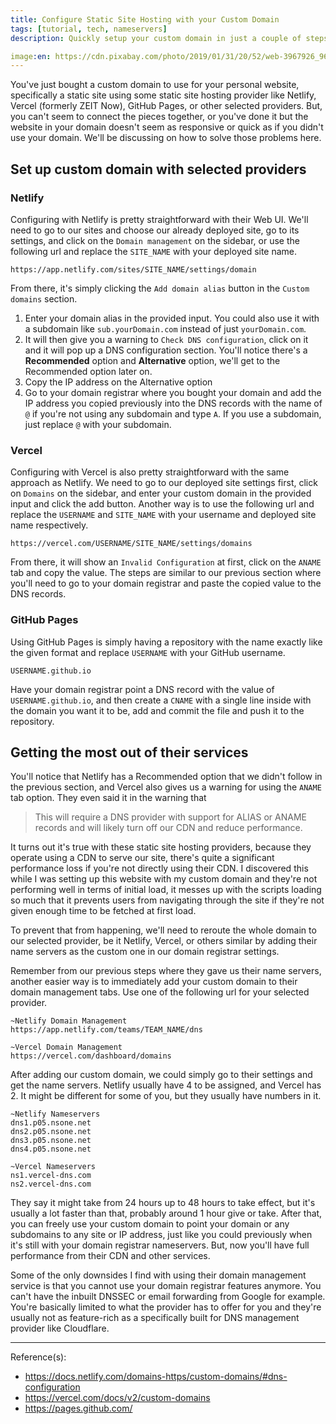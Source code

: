 ```yaml
---
title: Configure Static Site Hosting with your Custom Domain
tags: [tutorial, tech, nameservers]
description: Quickly setup your custom domain in just a couple of steps

image:en: https://cdn.pixabay.com/photo/2019/01/31/20/52/web-3967926_960_720.jpg
---
```


You've just bought a custom domain to use for your personal website, specifically a static site using some static site hosting provider like Netlify, Vercel (formerly ZEIT Now), GitHub Pages, or other selected providers. But, you can't seem to connect the pieces together, or you've done it but the website in your domain doesn't seem as responsive or quick as if you didn't use your domain. We'll be discussing on how to solve those problems here.

## Set up custom domain with selected providers

### Netlify

Configuring with Netlify is pretty straightforward with their Web UI. We'll need to go to our sites and choose our already deployed site, go to its settings, and click on the `Domain management` on the sidebar, or use the following url and replace the `SITE_NAME` with your deployed site name.

```
https://app.netlify.com/sites/SITE_NAME/settings/domain
```

From there, it's simply clicking the `Add domain alias` button in the `Custom domains` section.

1. Enter your domain alias in the provided input. You could also use it with a subdomain like `sub.yourDomain.com` instead of just `yourDomain.com`.
2. It will then give you a warning to `Check DNS configuration`, click on it and it will pop up a DNS configuration section. You'll notice there's a **Recommended** option and **Alternative** option, we'll get to the Recommended option later on.
3. Copy the IP address on the Alternative option
4. Go to your domain registrar where you bought your domain and add the IP address you copied previously into the DNS records with the name of `@` if you're not using any subdomain and type `A`. If you use a subdomain, just replace `@` with your subdomain.

### Vercel

Configuring with Vercel is also pretty straightforward with the same approach as Netlify. We need to go to our deployed site settings first, click on `Domains` on the sidebar, and enter your custom domain in the provided input and click the add button. Another way is to use the following url and replace the `USERNAME` and `SITE_NAME` with your username and deployed site name respectively.

```
https://vercel.com/USERNAME/SITE_NAME/settings/domains
```

From there, it will show an `Invalid Configuration` at first, click on the `ANAME` tab and copy the value. The steps are similar to our previous section where you'll need to go to your domain registrar and paste the copied value to the DNS records.

### GitHub Pages

Using GitHub Pages is simply having a repository with the name exactly like the given format and replace `USERNAME` with your GitHub username.

```
USERNAME.github.io
```

Have your domain registrar point a DNS record with the value of `USERNAME.github.io`, and then create a `CNAME` with a single line inside with the domain you want it to be, add and commit the file and push it to the repository.

## Getting the most out of their services

You'll notice that Netlify has a Recommended option that we didn't follow in the previous section, and Vercel also gives us a warning for using the `ANAME` tab option. They even said it in the warning that

> This will require a DNS provider with support for ALIAS or ANAME records and will likely turn off our CDN and reduce performance.

It turns out it's true with these static site hosting providers, because they operate using a CDN to serve our site, there's quite a significant performance loss if you're not directly using their CDN. I discovered this while I was setting up this website with my custom domain and they're not performing well in terms of initial load, it messes up with the scripts loading so much that it prevents users from navigating through the site if they're not given enough time to be fetched at first load.

To prevent that from happening, we'll need to reroute the whole domain to our selected provider, be it Netlify, Vercel, or others similar by adding their name servers as the custom one in our domain registrar settings.

Remember from our previous steps where they gave us their name servers, another easier way is to immediately add your custom domain to their domain management tabs. Use one of the following url for your selected provider.

```
~Netlify Domain Management
https://app.netlify.com/teams/TEAM_NAME/dns
```

```
~Vercel Domain Management
https://vercel.com/dashboard/domains
```

After adding our custom domain, we could simply go to their settings and get the name servers. Netlify usually have 4 to be assigned, and Vercel has 2. It might be different for some of you, but they usually have numbers in it.

```
~Netlify Nameservers
dns1.p05.nsone.net
dns2.p05.nsone.net
dns3.p05.nsone.net
dns4.p05.nsone.net
```

```
~Vercel Nameservers
ns1.vercel-dns.com
ns2.vercel-dns.com
```

They say it might take from 24 hours up to 48 hours to take effect, but it's usually a lot faster than that, probably around 1 hour give or take. After that, you can freely use your custom domain to point your domain or any subdomains to any site or IP address, just like you could previously when it's still with your domain registrar nameservers. But, now you'll have full performance from their CDN and other services.

Some of the only downsides I find with using their domain management service is that you cannot use your domain registrar features anymore. You can't have the inbuilt DNSSEC or email forwarding from Google for example. You're basically limited to what the provider has to offer for you and they're usually not as feature-rich as a specifically built for DNS management provider like Cloudflare.

---
Reference(s):

- <https://docs.netlify.com/domains-https/custom-domains/#dns-configuration>
- <https://vercel.com/docs/v2/custom-domains>
- <https://pages.github.com/>
